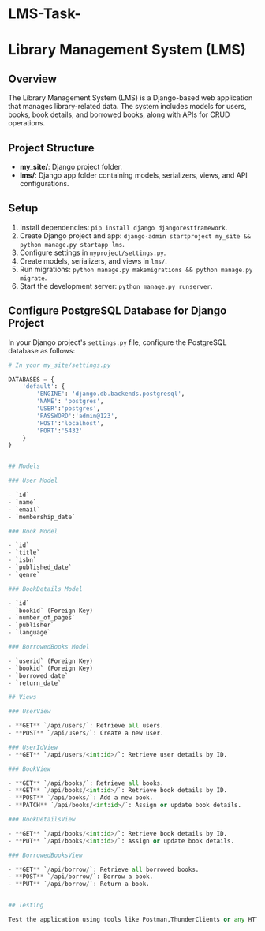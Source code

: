 # LMS-Task-
# Library Management System (LMS)

## Overview

The Library Management System (LMS) is a Django-based web application that manages library-related data. The system includes models for users, books, book details, and borrowed books, along with APIs for CRUD operations.

## Project Structure

- **my_site/**: Django project folder.
- **lms/**: Django app folder containing models, serializers, views, and API configurations.

## Setup

1. Install dependencies: `pip install django djangorestframework`.
2. Create Django project and app: `django-admin startproject my_site && python manage.py startapp lms`.
3. Configure settings in `myproject/settings.py`.
4. Create models, serializers, and views in `lms/`.
5. Run migrations: `python manage.py makemigrations && python manage.py migrate`.
6. Start the development server: `python manage.py runserver`.

## Configure PostgreSQL Database for Django Project

In your Django project's `settings.py` file, configure the PostgreSQL database as follows:

```python
# In your my_site/settings.py

DATABASES = {
    'default': {
        'ENGINE': 'django.db.backends.postgresql',
        'NAME': 'postgres',
        'USER':'postgres',
        'PASSWORD':'admin@123',
        'HOST':'localhost',
        'PORT':'5432'
    }
}


## Models

### User Model

- `id`
- `name`
- `email`
- `membership_date`

### Book Model

- `id`
- `title`
- `isbn`
- `published_date`
- `genre`

### BookDetails Model

- `id`
- `bookid` (Foreign Key)
- `number_of_pages`
- `publisher`
- `language`

### BorrowedBooks Model

- `userid` (Foreign Key)
- `bookid` (Foreign Key)
- `borrowed_date`
- `return_date`

## Views

### UserView

- **GET** `/api/users/`: Retrieve all users.
- **POST** `/api/users/`: Create a new user.

### UserIdView
- **GET** `/api/users/<int:id>/`: Retrieve user details by ID.

### BookView

- **GET** `/api/books/`: Retrieve all books.
- **GET** `/api/books/<int:id>/`: Retrieve book details by ID.
- **POST** `/api/books/`: Add a new book.
- **PATCH** `/api/books/<int:id>/`: Assign or update book details.

### BookDetailsView

- **GET** `/api/books/<int:id>/`: Retrieve book details by ID.
- **PUT** `/api/books/<int:id>/`: Assign or update book details.

### BorrowedBooksView

- **GET** `/api/borrow/`: Retrieve all borrowed books.
- **POST** `/api/borrow/`: Borrow a book.
- **PUT** `/api/borrow/`: Return a book.


## Testing

Test the application using tools like Postman,ThunderClients or any HTTP client. Include necessary parameters and headers as documented in the API section.


